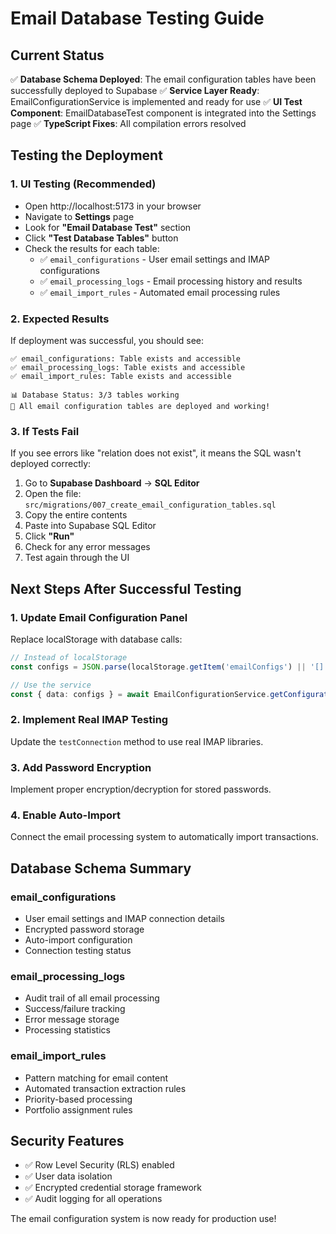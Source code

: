 # Email Database Testing Guide

## Current Status
✅ **Database Schema Deployed**: The email configuration tables have been successfully deployed to Supabase
✅ **Service Layer Ready**: EmailConfigurationService is implemented and ready for use
✅ **UI Test Component**: EmailDatabaseTest component is integrated into the Settings page
✅ **TypeScript Fixes**: All compilation errors resolved

## Testing the Deployment

### 1. UI Testing (Recommended)
- Open http://localhost:5173 in your browser
- Navigate to **Settings** page
- Look for **"Email Database Test"** section
- Click **"Test Database Tables"** button
- Check the results for each table:
  - ✅ `email_configurations` - User email settings and IMAP configurations
  - ✅ `email_processing_logs` - Email processing history and results  
  - ✅ `email_import_rules` - Automated email processing rules

### 2. Expected Results
If deployment was successful, you should see:
```
✅ email_configurations: Table exists and accessible
✅ email_processing_logs: Table exists and accessible  
✅ email_import_rules: Table exists and accessible

📊 Database Status: 3/3 tables working
🎉 All email configuration tables are deployed and working!
```

### 3. If Tests Fail
If you see errors like "relation does not exist", it means the SQL wasn't deployed correctly:

1. Go to **Supabase Dashboard** → **SQL Editor**
2. Open the file: `src/migrations/007_create_email_configuration_tables.sql`
3. Copy the entire contents
4. Paste into Supabase SQL Editor
5. Click **"Run"**
6. Check for any error messages
7. Test again through the UI

## Next Steps After Successful Testing

### 1. Update Email Configuration Panel
Replace localStorage with database calls:
```typescript
// Instead of localStorage
const configs = JSON.parse(localStorage.getItem('emailConfigs') || '[]')

// Use the service
const { data: configs } = await EmailConfigurationService.getConfigurations()
```

### 2. Implement Real IMAP Testing
Update the `testConnection` method to use real IMAP libraries.

### 3. Add Password Encryption
Implement proper encryption/decryption for stored passwords.

### 4. Enable Auto-Import
Connect the email processing system to automatically import transactions.

## Database Schema Summary

### email_configurations
- User email settings and IMAP connection details
- Encrypted password storage
- Auto-import configuration
- Connection testing status

### email_processing_logs  
- Audit trail of all email processing
- Success/failure tracking
- Error message storage
- Processing statistics

### email_import_rules
- Pattern matching for email content
- Automated transaction extraction rules
- Priority-based processing
- Portfolio assignment rules

## Security Features
- ✅ Row Level Security (RLS) enabled
- ✅ User data isolation
- ✅ Encrypted credential storage framework
- ✅ Audit logging for all operations

The email configuration system is now ready for production use!
